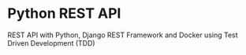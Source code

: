 # Python REST API

REST API with Python, Django REST Framework and Docker using Test Driven Development (TDD)
